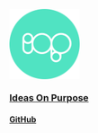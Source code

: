 <a href="https://www.ideasonpurpose.com"><img src="https://raw.githubusercontent.com/ideasonpurpose/ideasonpurpose/master/IOP_monogram_circle_512x512_mint.png" height="125" align="top" alt="IOP Logo"></a>

### [Ideas On Purpose](https://www.ideasonpurpose.com)
#### [GitHub](https://github.com/ideasonpurpose)
